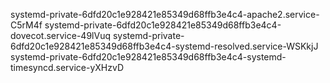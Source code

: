 systemd-private-6dfd20c1e928421e85349d68ffb3e4c4-apache2.service-C5rM4f
systemd-private-6dfd20c1e928421e85349d68ffb3e4c4-dovecot.service-49lVuq
systemd-private-6dfd20c1e928421e85349d68ffb3e4c4-systemd-resolved.service-WSKkjJ
systemd-private-6dfd20c1e928421e85349d68ffb3e4c4-systemd-timesyncd.service-yXHzvD
